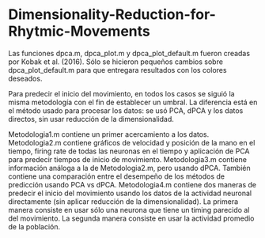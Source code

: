 # Dimensionality-Reduction-for-Rhytmic-Movements

Las funciones dpca.m, dpca_plot.m y dpca_plot_default.m fueron creadas por Kobak et al. (2016).
Sólo se hicieron pequeños cambios sobre dpca_plot_default.m para que entregara resultados con los colores deseados.

Para predecir el inicio del movimiento, en todos los casos se siguió la misma metodología con el fin de establecer un umbral. La diferencia está en el método usado para procesar los datos: se usó PCA, dPCA y los datos directos, sin usar reducción de la dimensionalidad.

Metodologia1.m contiene un primer acercamiento a los datos.
Metodologia2.m contiene gráficos de velocidad y posición de la mano en el tiempo, firing rate de todas las neuronas en el tiempo y aplicación de PCA para predecir tiempos de inicio de movimiento.
Metodologia3.m contiene información análoga a la de Metodologia2.m, pero usando dPCA. También contiene una comparación entre el desempeño de los métodos de predicción usando PCA vs dPCA.
Metodologia4.m contiene dos maneras de predecir el inicio del movimiento usando los datos de la actividad neuronal directamente (sin aplicar reducción de la dimensionalidad). La primera manera consiste en usar sólo una neurona que tiene un timing parecido al del movimiento. La segunda manera consiste en usar la actividad promedio de la población.
